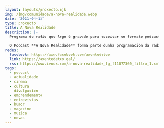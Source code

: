 ```yaml
---
layout: layouts/proxecto.njk
img: /img/comunidade/a-nova-realidade.webp
date: "2021-04-13"
type: proxecto
title: A Nova Realidade
description: |-
  Programa de radio que logo é gravado para escoitar en formato podcast que fala de actualidade, de asociacións do Concello de Teo, de música galega, de cine, de economía e de Mulleres Galegas Kañeras.

  O Podcast **A Nova Realidade** forma parte dunha programación da radio [A Xente de Teo](https://axentedeteo.gal/) que conta con máis podcast e programas asociados.
redes:
  facebook: https://www.facebook.com/axentedeteo
  link: https://axentedeteo.gal/
  rss: https://www.ivoox.com/a-nova-realidade_fg_f11077360_filtro_1.xml
tags:
  - podcast
  - actualidade
  - cinema
  - cultura
  - divulgacion
  - emprendemento
  - entrevistas
  - humor
  - magazine
  - musica
  - novas
---
```

